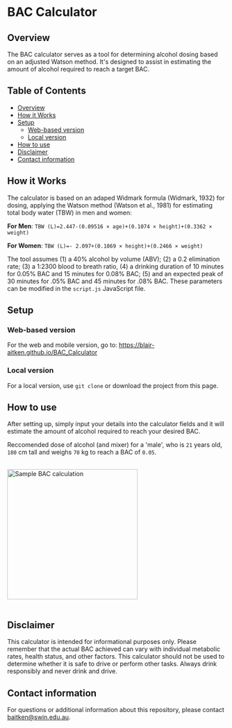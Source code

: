 # BAC Calculator

## Overview

The BAC calculator serves as a tool for determining alcohol dosing based on an adjusted Watson method. It's designed to assist in estimating the amount of alcohol required to reach a target BAC.

## Table of Contents

- [Overview](#overview)
- [How it Works](#how-it-works)
- [Setup](#setup)
  - [Web-based version](#web-based-version)
  - [Local version](#local-version)
- [How to use](#how-to-use)
- [Disclaimer](#disclaimer)
- [Contact information](#contact-information)

## How it Works

The calculator is based on an adaped Widmark formula (Widmark, 1932) for dosing, applying the Watson method (Watson et al., 1981) for estimating total body water (TBW) in men and women: 

**For Men**: `TBW (L)=2.447-(0.09516 × age)+(0.1074 × height)+(0.3362 × weight)`

**For Women**: `TBW (L)=- 2.097+(0.1069 × height)+(0.2466 × weight)`

The tool assumes (1) a 40% alcohol by volume (ABV); (2) a 0.2 elimination rate; (3) a 1:2300 blood to breath ratio, (4) a drinking duration of 10 minutes for 0.05% BAC and 15 minutes for 0.08% BAC; (5) and an expected peak of 30 minutes for .05% BAC and 45 minutes for .08% BAC. These parameters can be modified in the `script.js` JavaScript file.

## Setup

### Web-based version

For the web and mobile version, go to: https://blair-aitken.github.io/BAC_Calculator

### Local version 

For a local version, use `git clone` or download the project from this page. 

## How to use

After setting up, simply input your details into the calculator fields and it will estimate the amount of alcohol required to reach your desired BAC.

Reccomended dose of alcohol (and mixer) for a 'male', who is `21` years old, `180` cm tall and weighs `70` kg to reach a BAC of `0.05`.

<br><img src="https://github.com/blair-aitken/BAC_Calculator/assets/131508862/857fb674-e15e-47b6-8bea-e13b99cb4bc7" width="300" alt="Sample BAC calculation"><br><br>

## Disclaimer

This calculator is intended for informational purposes only. Please remember that the actual BAC achieved can vary with individual metabolic rates, health status, and other factors. This calculator should not be used to determine whether it is safe to drive or perform other tasks. Always drink responsibly and never drink and drive.

## Contact information
For questions or additional information about this repository, please contact baitken@swin.edu.au.
